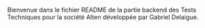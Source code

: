 Bienvenue dans le fichier README de la partie backend des Tests Techniques pour la société Alten développée par Gabriel Delaigue.